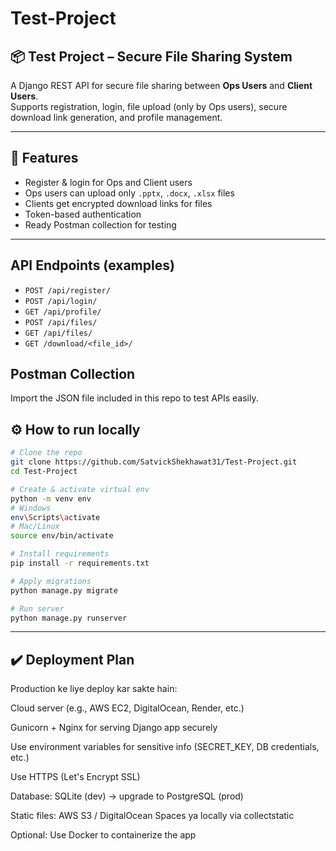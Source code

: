 # Test-Project

## 📦 Test Project – Secure File Sharing System

A Django REST API for secure file sharing between **Ops Users** and **Client Users**.  
Supports registration, login, file upload (only by Ops users), secure download link generation, and profile management.

---

## 🚀 Features
- Register & login for Ops and Client users
- Ops users can upload only `.pptx`, `.docx`, `.xlsx` files
- Clients get encrypted download links for files
- Token-based authentication
- Ready Postman collection for testing

---

## API Endpoints (examples)
- `POST /api/register/`
- `POST /api/login/`
- `GET /api/profile/`
- `POST /api/files/`
- `GET /api/files/`
- `GET /download/<file_id>/`

## Postman Collection
Import the JSON file included in this repo to test APIs easily.

## ⚙️ How to run locally

```bash
# Clone the repo
git clone https://github.com/SatvickShekhawat31/Test-Project.git
cd Test-Project

# Create & activate virtual env
python -m venv env
# Windows
env\Scripts\activate
# Mac/Linux
source env/bin/activate

# Install requirements
pip install -r requirements.txt

# Apply migrations
python manage.py migrate

# Run server
python manage.py runserver
```

---

## ✔️ Deployment Plan
Production ke liye deploy kar sakte hain:

Cloud server (e.g., AWS EC2, DigitalOcean, Render, etc.)

Gunicorn + Nginx for serving Django app securely

Use environment variables for sensitive info (SECRET_KEY, DB credentials, etc.)

Use HTTPS (Let's Encrypt SSL)

Database: SQLite (dev) → upgrade to PostgreSQL (prod)

Static files: AWS S3 / DigitalOcean Spaces ya locally via collectstatic

Optional: Use Docker to containerize the app



